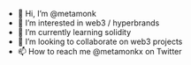 - 👋 Hi, I’m @metamonk
- 👀 I’m interested in web3 / hyperbrands
- 🌱 I’m currently learning solidity
- 💞️ I’m looking to collaborate on web3 projects
- 📫 How to reach me @metamonkx on Twitter
